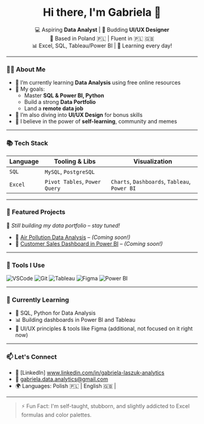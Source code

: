 <h1 align="center">Hi there, I'm Gabriela 👋</h1>

<p align="center">
  💻 Aspiring <strong>Data Analyst</strong> | 🎨 Budding <strong>UI/UX Designer</strong><br>
  📍 Based in Poland 🇵🇱 | Fluent in 🇵🇱 🇬🇧<br>
  📊 Excel, SQL, Tableau/Power BI | 🌱 Learning every day!
</p>

---

### 👩‍💻 About Me

- 🔭 I’m currently learning **Data Analysis** using free online resources
- 🎯 My goals:
  - Master **SQL & Power BI, Python**
  - Build a strong **Data Portfolio**
  - Land a **remote data job**
- 🧠 I’m also diving into **UI/UX Design** for bonus skills
- 🫶 I believe in the power of **self-learning**, community and memes

---

### 📚 Tech Stack

| Language | Tooling & Libs | Visualization |
|----------|----------------|---------------|
| `SQL` | `MySQL`, `PostgreSQL` |
| `Excel` | `Pivot Tables`, `Power Query` | `Charts`, `Dashboards`, `Tableau`, `Power BI` |

---

### 🌟 Featured Projects

🚧 *Still building my data portfolio – stay tuned!*

- 📌 [Air Pollution Data Analysis](#) – *(Coming soon!)*  
- 📌 [Customer Sales Dashboard in Power BI](#) – *(Coming soon!)*

---

### 🧰 Tools I Use

![VSCode](https://img.shields.io/badge/-VSCode-007ACC?style=flat-square&logo=visual-studio-code&logoColor=white)
![Git](https://img.shields.io/badge/-Git-F05032?style=flat-square&logo=git&logoColor=white)
![Tableau](https://img.shields.io/badge/-Tableau-E97627?style=flat-square&logo=tableau&logoColor=white)
![Figma](https://img.shields.io/badge/-Figma-000000?style=flat-square&logo=figma&logoColor=white)
![Power BI](https://img.shields.io/badge/-Power%20BI-F2C811?style=flat-square&logo=power-bi&logoColor=black)

---

### 🌱 Currently Learning

- 📘 SQL, Python for Data Analysis
- 📊 Building dashboards in Power BI and Tableau
- 🧠 UI/UX principles & tools like Figma (additional, not focused on it right now)

---

### 📫 Let's Connect

- 🧠 [LinkedIn] www.linkedin.com/in/gabriela-laszuk-analytics
- 💌 gabriela.data.analytics@gmail.com
- 🌍 Languages: Polish 🇵🇱 | English 🇬🇧 | 

---

> ⚡ Fun Fact: I'm self-taught, stubborn, and slightly addicted to Excel formulas and color palettes.
